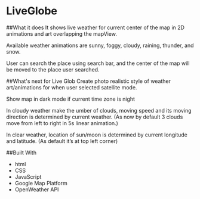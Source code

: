 # LiveGlobe


##What it does
It shows live weather for current center of the map in 2D animations and art overlapping the mapView.

Available weather animations are sunny, foggy, cloudy, raining, thunder, and snow.

User can search the place using search bar, and the center of the map will be moved to the place user searched.

##What's next for Live Glob
Create photo realistic style of weather art/animations for when user selected satellite mode.

Show map in dark mode if current time zone is night

In cloudy weather make the umber of clouds, moving speed and its moving direction is determined by current weather. 
(As now by default 3 clouds move from left to right in 5s linear animation.)

In clear weather, location of sun/moon is determined by current longitude and latitude. (As default it’s at top left corner)


##Built With
* html
* CSS
* JavaScript
* Google Map Platform
* OpenWeather API
